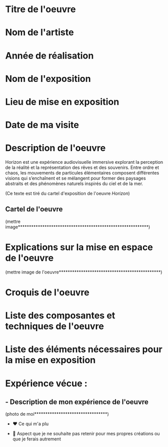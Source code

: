 # Titre de l'oeuvre 

# Nom de l'artiste

# Année de réalisation

# Nom de l'exposition

# Lieu de mise en exposition

# Date de ma visite


# Description de l'oeuvre

Horizon est une expérience audiovisuelle immersive explorant la perception de la réalité et la représentation des rêves et des souvenirs. Entre ordre et chaos, les mouvements de particules élémentaires composent différentes visions qui s’enchaînent et se mélangent pour former des paysages abstraits et des phénomènes naturels inspirés du ciel et de la mer.

(Ce texte est tiré du cartel d'exposition de l'oeuvre *Horizon*)

## Cartel de l'oeuvre 

(mettre image***********************************************************)

# Explications sur la mise en espace de l'oeuvre

(mettre image de l'oeuvre**********************************************)

# Croquis de l'oeuvre

# Liste des composantes et techniques de l'oeuvre

# Liste des éléments nécessaires pour la mise en exposition

# Expérience vécue :

## - Description de mon expérience de l'oeuvre

(photo de moi*********************************)

- ❤️ Ce qui m'a plu

- 🤔 Aspect que je ne souhaite pas retenir pour mes propres créations ou que je ferais autrement


